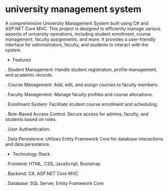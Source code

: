 # university management system
A comprehensive University Management System built using C# and ASP.NET Core MVC. This project is designed to efficiently manage various aspects of university operations, including student enrollment, course management, faculty assignments, and more. It provides a user-friendly interface for administrators, faculty, and students to interact with the system.

- Features
  
. Student Management: Handle student registration, profile management, and academic records.
  
. Course Management: Add, edit, and assign courses to faculty members.

. Faculty Management: Manage faculty profiles and course allocations.

. Enrollment System: Facilitate student course enrollment and scheduling.

. Role-Based Access Control: Secure access for admins, faculty, and students based on roles.

. User Authentication.

. Data Persistence: Utilizes Entity Framework Core for database interactions and data persistence.

- Technology Stack
  
. Frontend: HTML, CSS, JavaScript, Bootstrap
  
. Backend: C#, ASP.NET Core MVC

. Database: SQL Server, Entity Framework Core
